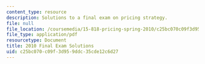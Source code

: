 ```yaml
---
content_type: resource
description: Solutions to a final exam on pricing strategy.
file: null
file_location: /coursemedia/15-818-pricing-spring-2010/c25bc070c09f3d959ddc35cde12c6d27_MIT15_818S10_soln10.pdf
file_type: application/pdf
resourcetype: Document
title: 2010 Final Exam Solutions
uid: c25bc070-c09f-3d95-9ddc-35cde12c6d27
---
```

